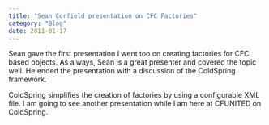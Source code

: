 ```yaml
---
title: "Sean Corfield presentation on CFC Factories"
category: "Blog"
date: 2011-01-17
---
```



Sean gave the first presentation I went too on creating factories for CFC based objects. As always, Sean is a great presenter and covered the topic well. He ended the presentation with a discussion of the ColdSpring framework.

ColdSpring simplifies the creation of factories by using a configurable XML file. I am going to see another presentation while I am here at CFUNITED on ColdSpring.